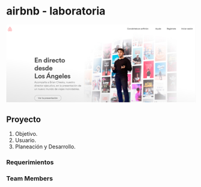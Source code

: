 # airbnb - laboratoria


![](/assets/img/banner.png)
## Proyecto
1. Objetivo.
2. Usuario.
3. Planeación y Desarrollo.

### Requerimientos
### Team Members